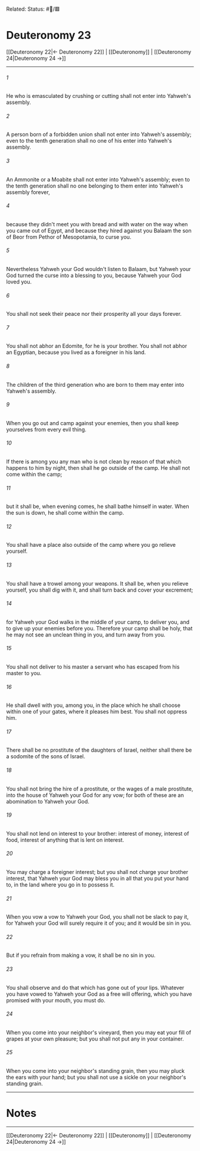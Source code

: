 Related:
Status: #📖/🟥
# Deuteronomy 23

[[Deuteronomy 22|← Deuteronomy 22]] | [[Deuteronomy]] | [[Deuteronomy 24|Deuteronomy 24 →]]
***



###### 1 
He who is emasculated by crushing or cutting shall not enter into Yahweh's assembly. 

###### 2 
A person born of a forbidden union shall not enter into Yahweh's assembly; even to the tenth generation shall no one of his enter into Yahweh's assembly. 

###### 3 
An Ammonite or a Moabite shall not enter into Yahweh's assembly; even to the tenth generation shall no one belonging to them enter into Yahweh's assembly forever, 

###### 4 
because they didn't meet you with bread and with water on the way when you came out of Egypt, and because they hired against you Balaam the son of Beor from Pethor of Mesopotamia, to curse you. 

###### 5 
Nevertheless Yahweh your God wouldn't listen to Balaam, but Yahweh your God turned the curse into a blessing to you, because Yahweh your God loved you. 

###### 6 
You shall not seek their peace nor their prosperity all your days forever. 

###### 7 
You shall not abhor an Edomite, for he is your brother. You shall not abhor an Egyptian, because you lived as a foreigner in his land. 

###### 8 
The children of the third generation who are born to them may enter into Yahweh's assembly. 

###### 9 
When you go out and camp against your enemies, then you shall keep yourselves from every evil thing. 

###### 10 
If there is among you any man who is not clean by reason of that which happens to him by night, then shall he go outside of the camp. He shall not come within the camp; 

###### 11 
but it shall be, when evening comes, he shall bathe himself in water. When the sun is down, he shall come within the camp. 

###### 12 
You shall have a place also outside of the camp where you go relieve yourself. 

###### 13 
You shall have a trowel among your weapons. It shall be, when you relieve yourself, you shall dig with it, and shall turn back and cover your excrement; 

###### 14 
for Yahweh your God walks in the middle of your camp, to deliver you, and to give up your enemies before you. Therefore your camp shall be holy, that he may not see an unclean thing in you, and turn away from you. 

###### 15 
You shall not deliver to his master a servant who has escaped from his master to you. 

###### 16 
He shall dwell with you, among you, in the place which he shall choose within one of your gates, where it pleases him best. You shall not oppress him. 

###### 17 
There shall be no prostitute of the daughters of Israel, neither shall there be a sodomite of the sons of Israel. 

###### 18 
You shall not bring the hire of a prostitute, or the wages of a male prostitute, into the house of Yahweh your God for any vow; for both of these are an abomination to Yahweh your God. 

###### 19 
You shall not lend on interest to your brother: interest of money, interest of food, interest of anything that is lent on interest. 

###### 20 
You may charge a foreigner interest; but you shall not charge your brother interest, that Yahweh your God may bless you in all that you put your hand to, in the land where you go in to possess it. 

###### 21 
When you vow a vow to Yahweh your God, you shall not be slack to pay it, for Yahweh your God will surely require it of you; and it would be sin in you. 

###### 22 
But if you refrain from making a vow, it shall be no sin in you. 

###### 23 
You shall observe and do that which has gone out of your lips. Whatever you have vowed to Yahweh your God as a free will offering, which you have promised with your mouth, you must do. 

###### 24 
When you come into your neighbor's vineyard, then you may eat your fill of grapes at your own pleasure; but you shall not put any in your container. 

###### 25 
When you come into your neighbor's standing grain, then you may pluck the ears with your hand; but you shall not use a sickle on your neighbor's standing grain.

---
# Notes


***
[[Deuteronomy 22|← Deuteronomy 22]] | [[Deuteronomy]] | [[Deuteronomy 24|Deuteronomy 24 →]]

